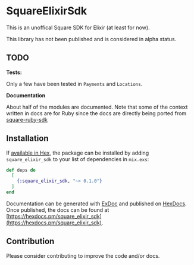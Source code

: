 # SquareElixirSdk

This is an unoffical Square SDK for Elixir (at least for now).

This library has not been published and is considered in alpha status.

## TODO

**Tests:**

Only a few have been tested in `Payments` and `Locations`.

**Documentation**

About half of the modules are documented. Note that some of the context written in docs are for Ruby since the docs are
directly being ported from [square-ruby-sdk](https://github.com/square/square-ruby-sdk)

## Installation

If [available in Hex](https://hex.pm/docs/publish), the package can be installed
by adding `square_elixir_sdk` to your list of dependencies in `mix.exs`:

```elixir
def deps do
  [
    {:square_elixir_sdk, "~> 0.1.0"}
  ]
end
```

Documentation can be generated with [ExDoc](https://github.com/elixir-lang/ex_doc)
and published on [HexDocs](https://hexdocs.pm). Once published, the docs can
be found at [https://hexdocs.pm/square_elixir_sdk](https://hexdocs.pm/square_elixir_sdk).

## Contribution

Please consider contributing to improve the code and/or docs.

